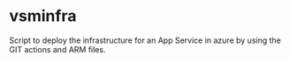 # vsminfra

Script to deploy the infrastructure for an App Service in azure by using the GIT actions and ARM files. 
